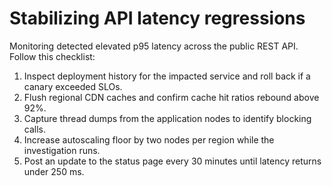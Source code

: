 # Stabilizing API latency regressions

Monitoring detected elevated p95 latency across the public REST API. Follow this checklist:

1. Inspect deployment history for the impacted service and roll back if a canary exceeded SLOs.
2. Flush regional CDN caches and confirm cache hit ratios rebound above 92%.
3. Capture thread dumps from the application nodes to identify blocking calls.
4. Increase autoscaling floor by two nodes per region while the investigation runs.
5. Post an update to the status page every 30 minutes until latency returns under 250 ms.
